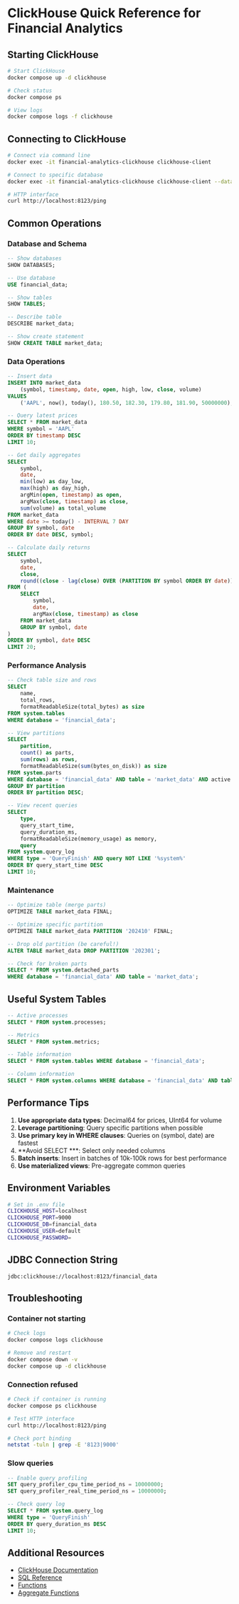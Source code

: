# ClickHouse Quick Reference for Financial Analytics

## Starting ClickHouse

```bash
# Start ClickHouse
docker compose up -d clickhouse

# Check status
docker compose ps

# View logs
docker compose logs -f clickhouse
```

## Connecting to ClickHouse

```bash
# Connect via command line
docker exec -it financial-analytics-clickhouse clickhouse-client

# Connect to specific database
docker exec -it financial-analytics-clickhouse clickhouse-client --database financial_data

# HTTP interface
curl http://localhost:8123/ping
```

## Common Operations

### Database and Schema

```sql
-- Show databases
SHOW DATABASES;

-- Use database
USE financial_data;

-- Show tables
SHOW TABLES;

-- Describe table
DESCRIBE market_data;

-- Show create statement
SHOW CREATE TABLE market_data;
```

### Data Operations

```sql
-- Insert data
INSERT INTO market_data 
    (symbol, timestamp, date, open, high, low, close, volume)
VALUES 
    ('AAPL', now(), today(), 180.50, 182.30, 179.80, 181.90, 50000000);

-- Query latest prices
SELECT * FROM market_data
WHERE symbol = 'AAPL'
ORDER BY timestamp DESC
LIMIT 10;

-- Get daily aggregates
SELECT 
    symbol,
    date,
    min(low) as day_low,
    max(high) as day_high,
    argMin(open, timestamp) as open,
    argMax(close, timestamp) as close,
    sum(volume) as total_volume
FROM market_data
WHERE date >= today() - INTERVAL 7 DAY
GROUP BY symbol, date
ORDER BY date DESC, symbol;

-- Calculate daily returns
SELECT 
    symbol,
    date,
    close,
    round((close - lag(close) OVER (PARTITION BY symbol ORDER BY date)) / lag(close) OVER (PARTITION BY symbol ORDER BY date) * 100, 2) as daily_return_pct
FROM (
    SELECT 
        symbol, 
        date, 
        argMax(close, timestamp) as close
    FROM market_data
    GROUP BY symbol, date
)
ORDER BY symbol, date DESC
LIMIT 20;
```

### Performance Analysis

```sql
-- Check table size and rows
SELECT 
    name,
    total_rows,
    formatReadableSize(total_bytes) as size
FROM system.tables 
WHERE database = 'financial_data';

-- View partitions
SELECT 
    partition,
    count() as parts,
    sum(rows) as rows,
    formatReadableSize(sum(bytes_on_disk)) as size
FROM system.parts
WHERE database = 'financial_data' AND table = 'market_data' AND active
GROUP BY partition
ORDER BY partition DESC;

-- View recent queries
SELECT 
    type,
    query_start_time,
    query_duration_ms,
    formatReadableSize(memory_usage) as memory,
    query
FROM system.query_log
WHERE type = 'QueryFinish' AND query NOT LIKE '%system%'
ORDER BY query_start_time DESC
LIMIT 10;
```

### Maintenance

```sql
-- Optimize table (merge parts)
OPTIMIZE TABLE market_data FINAL;

-- Optimize specific partition
OPTIMIZE TABLE market_data PARTITION '202410' FINAL;

-- Drop old partition (be careful!)
ALTER TABLE market_data DROP PARTITION '202301';

-- Check for broken parts
SELECT * FROM system.detached_parts
WHERE database = 'financial_data' AND table = 'market_data';
```

## Useful System Tables

```sql
-- Active processes
SELECT * FROM system.processes;

-- Metrics
SELECT * FROM system.metrics;

-- Table information
SELECT * FROM system.tables WHERE database = 'financial_data';

-- Column information
SELECT * FROM system.columns WHERE database = 'financial_data' AND table = 'market_data';
```

## Performance Tips

1. **Use appropriate data types**: Decimal64 for prices, UInt64 for volume
2. **Leverage partitioning**: Query specific partitions when possible
3. **Use primary key in WHERE clauses**: Queries on (symbol, date) are fastest
4. **Avoid SELECT ***: Select only needed columns
5. **Batch inserts**: Insert in batches of 10k-100k rows for best performance
6. **Use materialized views**: Pre-aggregate common queries

## Environment Variables

```bash
# Set in .env file
CLICKHOUSE_HOST=localhost
CLICKHOUSE_PORT=9000
CLICKHOUSE_DB=financial_data
CLICKHOUSE_USER=default
CLICKHOUSE_PASSWORD=
```

## JDBC Connection String

```
jdbc:clickhouse://localhost:8123/financial_data
```

## Troubleshooting

### Container not starting
```bash
# Check logs
docker compose logs clickhouse

# Remove and restart
docker compose down -v
docker compose up -d clickhouse
```

### Connection refused
```bash
# Check if container is running
docker compose ps clickhouse

# Test HTTP interface
curl http://localhost:8123/ping

# Check port binding
netstat -tuln | grep -E '8123|9000'
```

### Slow queries
```sql
-- Enable query profiling
SET query_profiler_cpu_time_period_ns = 10000000;
SET query_profiler_real_time_period_ns = 10000000;

-- Check query log
SELECT * FROM system.query_log
WHERE type = 'QueryFinish' 
ORDER BY query_duration_ms DESC
LIMIT 10;
```

## Additional Resources

- [ClickHouse Documentation](https://clickhouse.com/docs/)
- [SQL Reference](https://clickhouse.com/docs/en/sql-reference/)
- [Functions](https://clickhouse.com/docs/en/sql-reference/functions/)
- [Aggregate Functions](https://clickhouse.com/docs/en/sql-reference/aggregate-functions/)

